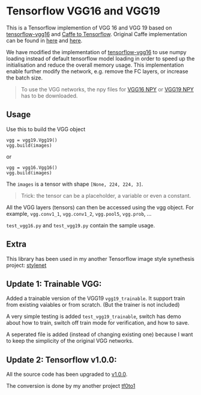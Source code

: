 # Tensorflow VGG16 and VGG19

This is a Tensorflow implemention of VGG 16 and VGG 19 based on [tensorflow-vgg16](https://github.com/ry/tensorflow-vgg16) and [Caffe to Tensorflow](https://github.com/ethereon/caffe-tensorflow). Original Caffe implementation can be found in [here](https://gist.github.com/ksimonyan/211839e770f7b538e2d8) and [here](https://gist.github.com/ksimonyan/3785162f95cd2d5fee77).

We have modified the implementation of <a href="https://github.com/ry/tensorflow-vgg16">tensorflow-vgg16</a> to use numpy loading instead of default tensorflow model loading in order to speed up the initialisation and reduce the overall memory usage. This implementation enable further modify the network, e.g. remove the FC layers, or increase the batch size.

>To use the VGG networks, the npy files for [VGG16 NPY](https://mega.nz/#!YU1FWJrA!O1ywiCS2IiOlUCtCpI6HTJOMrneN-Qdv3ywQP5poecM) or [VGG19 NPY](https://mega.nz/#!xZ8glS6J!MAnE91ND_WyfZ_8mvkuSa2YcA7q-1ehfSm-Q1fxOvvs) has to be downloaded.

## Usage
Use this to build the VGG object
```
vgg = vgg19.Vgg19()
vgg.build(images)
```
or
```
vgg = vgg16.Vgg16()
vgg.build(images)
```
The `images` is a tensor with shape `[None, 224, 224, 3]`. 
>Trick: the tensor can be a placeholder, a variable or even a constant.

All the VGG layers (tensors) can then be accessed using the vgg object. For example, `vgg.conv1_1`, `vgg.conv1_2`, `vgg.pool5`, `vgg.prob`, ...

`test_vgg16.py` and `test_vgg19.py` contain the sample usage.

## Extra
This library has been used in my another Tensorflow image style synethesis project: [stylenet](https://github.com/machrisaa/stylenet)


## Update 1: Trainable VGG:
Added a trainable version of the VGG19 `vgg19_trainable`. It support train from existing vaiables or from scratch. (But the trainer is not included)

A very simple testing is added `test_vgg19_trainable`, switch has demo about how to train, switch off train mode for verification, and how to save.

A seperated file is added (instead of changing existing one) because I want to keep the simplicity of the original VGG networks.


## Update 2: Tensorflow v1.0.0:
All the source code has been upgraded to [v1.0.0](https://github.com/tensorflow/tensorflow/blob/v1.0.0-rc1/RELEASE.md).

The conversion is done by my another project [tf0to1](https://github.com/machrisaa/tf0to1)

